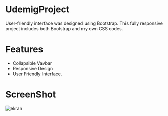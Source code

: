 # UdemigProject

User-friendly interface was designed using Bootstrap. This fully responsive project includes both Bootstrap and my own CSS codes.

# Features

- Collapsible Vavbar
- Responsive Design
- User Friendly Interface.

# ScreenShot

![ekran](https://github.com/TugbaKes55/UdemigProject/assets/170290830/9a3a9f41-b335-4c7a-b329-8c360b7600ab)






